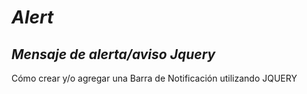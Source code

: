 # **_Alert_**
## _Mensaje de alerta/aviso Jquery_
Cómo crear y/o agregar una Barra de Notificación utilizando JQUERY
